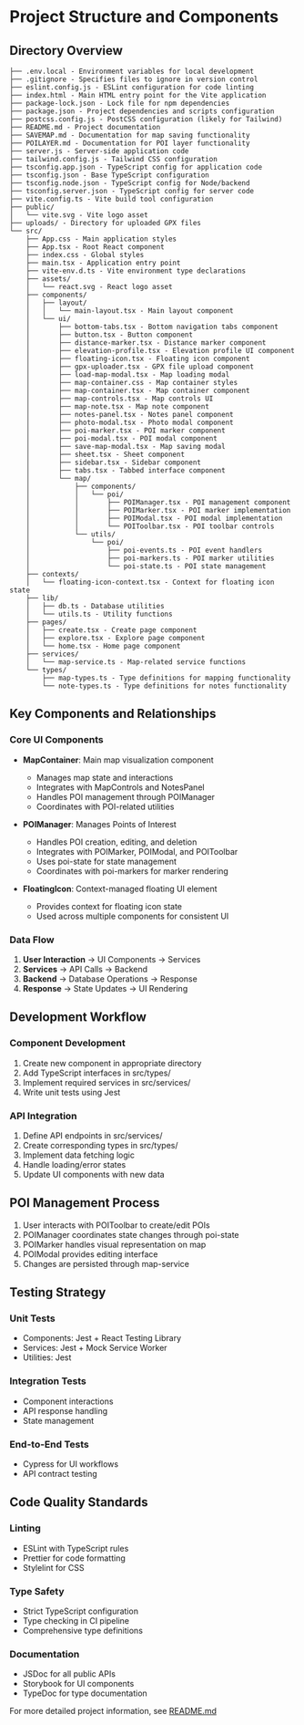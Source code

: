 # Project Structure and Components

## Directory Overview

```
├── .env.local - Environment variables for local development
├── .gitignore - Specifies files to ignore in version control
├── eslint.config.js - ESLint configuration for code linting
├── index.html - Main HTML entry point for the Vite application
├── package-lock.json - Lock file for npm dependencies
├── package.json - Project dependencies and scripts configuration
├── postcss.config.js - PostCSS configuration (likely for Tailwind)
├── README.md - Project documentation
├── SAVEMAP.md - Documentation for map saving functionality
├── POILAYER.md - Documentation for POI layer functionality
├── server.js - Server-side application code
├── tailwind.config.js - Tailwind CSS configuration
├── tsconfig.app.json - TypeScript config for application code
├── tsconfig.json - Base TypeScript configuration
├── tsconfig.node.json - TypeScript config for Node/backend
├── tsconfig.server.json - TypeScript config for server code
├── vite.config.ts - Vite build tool configuration
├── public/
│   └── vite.svg - Vite logo asset
├── uploads/ - Directory for uploaded GPX files
└── src/
    ├── App.css - Main application styles
    ├── App.tsx - Root React component
    ├── index.css - Global styles
    ├── main.tsx - Application entry point
    ├── vite-env.d.ts - Vite environment type declarations
    ├── assets/
    │   └── react.svg - React logo asset
    ├── components/
    │   ├── layout/
    │   │   └── main-layout.tsx - Main layout component
    │   └── ui/
    │       ├── bottom-tabs.tsx - Bottom navigation tabs component
    │       ├── button.tsx - Button component
    │       ├── distance-marker.tsx - Distance marker component
    │       ├── elevation-profile.tsx - Elevation profile UI component
    │       ├── floating-icon.tsx - Floating icon component
    │       ├── gpx-uploader.tsx - GPX file upload component
    │       ├── load-map-modal.tsx - Map loading modal
    │       ├── map-container.css - Map container styles
    │       ├── map-container.tsx - Map container component
    │       ├── map-controls.tsx - Map controls UI
    │       ├── map-note.tsx - Map note component
    │       ├── notes-panel.tsx - Notes panel component
    │       ├── photo-modal.tsx - Photo modal component
    │       ├── poi-marker.tsx - POI marker component
    │       ├── poi-modal.tsx - POI modal component
    │       ├── save-map-modal.tsx - Map saving modal
    │       ├── sheet.tsx - Sheet component
    │       ├── sidebar.tsx - Sidebar component
    │       ├── tabs.tsx - Tabbed interface component
    │       └── map/
    │           ├── components/
    │           │   └── poi/
    │           │       ├── POIManager.tsx - POI management component
    │           │       ├── POIMarker.tsx - POI marker implementation
    │           │       ├── POIModal.tsx - POI modal implementation
    │           │       └── POIToolbar.tsx - POI toolbar controls
    │           └── utils/
    │               └── poi/
    │                   ├── poi-events.ts - POI event handlers
    │                   ├── poi-markers.ts - POI marker utilities
    │                   └── poi-state.ts - POI state management
    ├── contexts/
    │   └── floating-icon-context.tsx - Context for floating icon state
    ├── lib/
    │   ├── db.ts - Database utilities
    │   └── utils.ts - Utility functions
    ├── pages/
    │   ├── create.tsx - Create page component
    │   ├── explore.tsx - Explore page component
    │   └── home.tsx - Home page component
    ├── services/
    │   └── map-service.ts - Map-related service functions
    └── types/
        ├── map-types.ts - Type definitions for mapping functionality
        └── note-types.ts - Type definitions for notes functionality
```

## Key Components and Relationships

### Core UI Components
- **MapContainer**: Main map visualization component
  - Manages map state and interactions
  - Integrates with MapControls and NotesPanel
  - Handles POI management through POIManager
  - Coordinates with POI-related utilities

- **POIManager**: Manages Points of Interest
  - Handles POI creation, editing, and deletion
  - Integrates with POIMarker, POIModal, and POIToolbar
  - Uses poi-state for state management
  - Coordinates with poi-markers for marker rendering

- **FloatingIcon**: Context-managed floating UI element
  - Provides context for floating icon state
  - Used across multiple components for consistent UI

### Data Flow
1. **User Interaction** → UI Components → Services
2. **Services** → API Calls → Backend
3. **Backend** → Database Operations → Response
4. **Response** → State Updates → UI Rendering

## Development Workflow

### Component Development
1. Create new component in appropriate directory
2. Add TypeScript interfaces in src/types/
3. Implement required services in src/services/
4. Write unit tests using Jest

### API Integration
1. Define API endpoints in src/services/
2. Create corresponding types in src/types/
3. Implement data fetching logic
4. Handle loading/error states
5. Update UI components with new data

## POI Management Process

1. User interacts with POIToolbar to create/edit POIs
2. POIManager coordinates state changes through poi-state
3. POIMarker handles visual representation on map
4. POIModal provides editing interface
5. Changes are persisted through map-service

## Testing Strategy

### Unit Tests
- Components: Jest + React Testing Library
- Services: Jest + Mock Service Worker
- Utilities: Jest

### Integration Tests
- Component interactions
- API response handling
- State management

### End-to-End Tests
- Cypress for UI workflows
- API contract testing

## Code Quality Standards

### Linting
- ESLint with TypeScript rules
- Prettier for code formatting
- Stylelint for CSS

### Type Safety
- Strict TypeScript configuration
- Type checking in CI pipeline
- Comprehensive type definitions

### Documentation
- JSDoc for all public APIs
- Storybook for UI components
- TypeDoc for type documentation

For more detailed project information, see [README.md](README.md)
